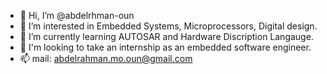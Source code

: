 - 👋 Hi, I’m @abdelrhman-oun
- 👀 I’m interested in Embedded Systems, Microprocessors, Digital design.
- 🌱 I’m currently learning AUTOSAR and Hardware Discription Langauge.
- 💞️ I'm looking to take an internship as an embedded software engineer.
- 📫 mail: abdelrahman.mo.oun@gmail.com

<!---
abdelrhman-oun/abdelrhman-oun is a ✨ special ✨ repository because its `README.md` (this file) appears on your GitHub profile.
You can click the Preview link to take a look at your changes.
--->
